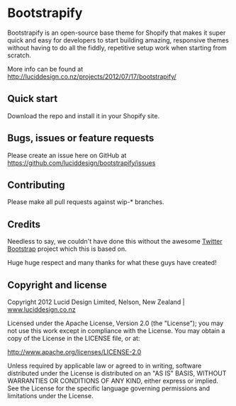 Bootstrapify
=================

Bootstrapify is an open-source base theme for Shopify that makes it super quick and easy for developers to start building amazing, responsive themes without having to do all the fiddly, repetitive setup work when starting from scratch.

More info can be found at http://luciddesign.co.nz/projects/2012/07/17/bootstrapify/

Quick start
-----------

Download the repo and install it in your Shopify site.


Bugs, issues or feature requests
-----------

Please create an issue here on GitHub at https://github.com/luciddesign/bootstrapify/issues


Contributing
------------

Please make all pull requests against wip-* branches.


Credits
------------

Needless to say, we couldn't have done this without the awesome [Twitter Bootstrap](http://twitter.github.com/bootstrap) project which this is based on.

Huge huge respect and many thanks for what these guys have created!


Copyright and license
---------------------

Copyright 2012 Lucid Design Limited, Nelson, New Zealand | www.luciddesign.co.nz

Licensed under the Apache License, Version 2.0 (the "License");
you may not use this work except in compliance with the License.
You may obtain a copy of the License in the LICENSE file, or at:

   http://www.apache.org/licenses/LICENSE-2.0

Unless required by applicable law or agreed to in writing, software
distributed under the License is distributed on an "AS IS" BASIS,
WITHOUT WARRANTIES OR CONDITIONS OF ANY KIND, either express or implied.
See the License for the specific language governing permissions and
limitations under the License.